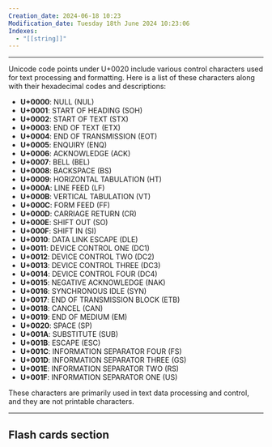 ```yaml
---
Creation_date: 2024-06-18 10:23
Modification_date: Tuesday 18th June 2024 10:23:06
Indexes:
  - "[[string]]"
---
```

----

Unicode code points under U+0020 include various control characters used for text processing and formatting. Here is a list of these characters along with their hexadecimal codes and descriptions:

- **U+0000**: NULL (NUL)
- **U+0001**: START OF HEADING (SOH)
- **U+0002**: START OF TEXT (STX)
- **U+0003**: END OF TEXT (ETX)
- **U+0004**: END OF TRANSMISSION (EOT)
- **U+0005**: ENQUIRY (ENQ)
- **U+0006**: ACKNOWLEDGE (ACK)
- **U+0007**: BELL (BEL)
- **U+0008**: BACKSPACE (BS)
- **U+0009**: HORIZONTAL TABULATION (HT)
- **U+000A**: LINE FEED (LF)
- **U+000B**: VERTICAL TABULATION (VT)
- **U+000C**: FORM FEED (FF)
- **U+000D**: CARRIAGE RETURN (CR)
- **U+000E**: SHIFT OUT (SO)
- **U+000F**: SHIFT IN (SI)
- **U+0010**: DATA LINK ESCAPE (DLE)
- **U+0011**: DEVICE CONTROL ONE (DC1)
- **U+0012**: DEVICE CONTROL TWO (DC2)
- **U+0013**: DEVICE CONTROL THREE (DC3)
- **U+0014**: DEVICE CONTROL FOUR (DC4)
- **U+0015**: NEGATIVE ACKNOWLEDGE (NAK)
- **U+0016**: SYNCHRONOUS IDLE (SYN)
- **U+0017**: END OF TRANSMISSION BLOCK (ETB)
- **U+0018**: CANCEL (CAN)
- **U+0019**: END OF MEDIUM (EM)
- **U+0020**: SPACE (SP)
- **U+001A**: SUBSTITUTE (SUB)
- **U+001B**: ESCAPE (ESC)
- **U+001C**: INFORMATION SEPARATOR FOUR (FS)
- **U+001D**: INFORMATION SEPARATOR THREE (GS)
- **U+001E**: INFORMATION SEPARATOR TWO (RS)
- **U+001F**: INFORMATION SEPARATOR ONE (US)

These characters are primarily used in text data processing and control, and they are not printable characters.








---
## Flash cards section
